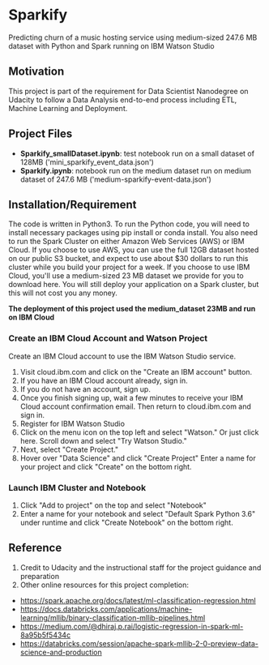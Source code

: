 # Sparkify
Predicting churn of a music hosting service using medium-sized 247.6 MB dataset with Python and Spark running on IBM Watson Studio

## Motivation
This project is part of the requirement for Data Scientist Nanodegree on Udacity to follow a Data Analysis end-to-end process including ETL, Machine Learning and Deployment.

## Project Files
  - **Sparkify_smallDataset.ipynb**: test notebook run on a small dataset of 128MB ('mini_sparkify_event_data.json')
  - **Sparkify.ipynb**: notebook run on the medium dataset run on medium dataset of 247.6 MB ('medium-sparkify-event-data.json')

## Installation/Requirement
The code is written in Python3. To run the Python code, you will need to install necessary packages using pip install or conda install.
You also need to run the Spark Cluster on either Amazon Web Services (AWS) or IBM Cloud. 
If you choose to use AWS, you can use the full 12GB dataset hosted on our public S3 bucket, and expect to use about $30 dollars to run this cluster while you build your project for a week. If you choose to use IBM Cloud, you'll use a medium-sized 23 MB dataset we provide for you to download here. You will still deploy your application on a Spark cluster, but this will not cost you any money.

**The deployment of this project used the medium_dataset 23MB and run on IBM Cloud**

### Create an IBM Cloud Account and Watson Project
Create an IBM Cloud account to use the IBM Watson Studio service.

1. Visit cloud.ibm.com and click on the "Create an IBM account" button.
2. If you have an IBM Cloud account already, sign in.
3. If you do not have an account, sign up.
4. Once you finish signing up, wait a few minutes to receive your IBM Cloud account confirmation email. Then return to cloud.ibm.com and sign in.
5. Register for IBM Watson Studio
  1. Click on the menu icon on the top left and select "Watson." Or just click here. Scroll down and select "Try Watson Studio."
  2. Next, select "Create Project."
6. Hover over "Data Science" and click "Create Project"
  Enter a name for your project and click "Create" on the bottom right.
  
### Launch IBM Cluster and Notebook
1. Click "Add to project" on the top and select "Notebook"
2. Enter a name for your notebook and select "Default Spark Python 3.6" under runtime and click "Create Notebook" on the bottom right.

## Reference
1. Credit to Udacity and the instructional staff for the project guidance and preparation 
2. Other online resources for this project completion:
- https://spark.apache.org/docs/latest/ml-classification-regression.html
- https://docs.databricks.com/applications/machine-learning/mllib/binary-classification-mllib-pipelines.html
- https://medium.com/@dhiraj.p.rai/logistic-regression-in-spark-ml-8a95b5f5434c
- https://databricks.com/session/apache-spark-mllib-2-0-preview-data-science-and-production
